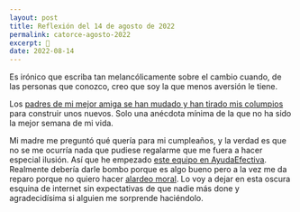 ```yaml
---
layout: post
title: Reflexión del 14 de agosto de 2022
permalink: catorce-agosto-2022
excerpt: 🔄
date: 2022-08-14
---
```


Es irónico que escriba tan melancólicamente sobre el cambio cuando, de las personas que conozco, creo que soy la que menos aversión le tiene.

Los [padres de mi mejor amiga se han mudado y han tirado mis columpios](https://rbarbadillo.github.io/veintisiete-junio-2022) para construir unos nuevos. Solo una anécdota mínima de la que no ha sido la mejor semana de mi vida.

Mi madre me preguntó qué quería para mi cumpleaños, y la verdad es que no se me ocurría nada que pudiese regalarme que me fuera a hacer especial ilusión. Así que he empezado [este equipo en AyudaEfectiva](https://ayudaefectiva.org/c/qqswvm). Realmente debería darle bombo porque es algo bueno pero a la vez me da reparo porque no quiero hacer [alardeo moral](https://en.wikipedia.org/wiki/Virtue_signalling). Lo voy a dejar en esta oscura esquina de internet sin expectativas de que nadie más done y agradecidísima si alguien me sorprende haciéndolo.
